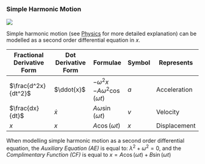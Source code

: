 ### Simple Harmonic Motion

![](Maths/Images/SHM-Spring-Horizontal.svg|200)

Simple harmonic motion (see [Physics](Physics/Mechanics/Harmonic%20Motion) for more detailed explanation) can be modelled as a second order differential equation in $x$.

| Fractional Derivative Form | Dot Derivative Form | Formulae                                | Symbol | Represents             |
| -------------------------- | ------------------- | --------------------------------------- | ------ | ------------ |
| $\frac{d^2x}{dt^2}$        | $\ddot{x}$          | $-\omega^2x$ <br> $-A\omega^2\cos(\omega t)$ | $a$    | Acceleration |
| $\frac{dx}{dt}$            | $\dot{x}$           | $A\omega\sin(\omega t)$                 | $v$    | Velocity     |
| $x$                        | $x$                 | $A\cos(\omega t)$                       | $x$    | Displacement |

When modelling simple harmonic motion as a second order differential equation, the *Auxiliary Equation (AE)* is equal to: $\lambda^2 + \omega^2 = 0$, and the *Complimentary Function (CF)* is equal to $x = A\cos(\omega t) + B\sin(\omega t)$
